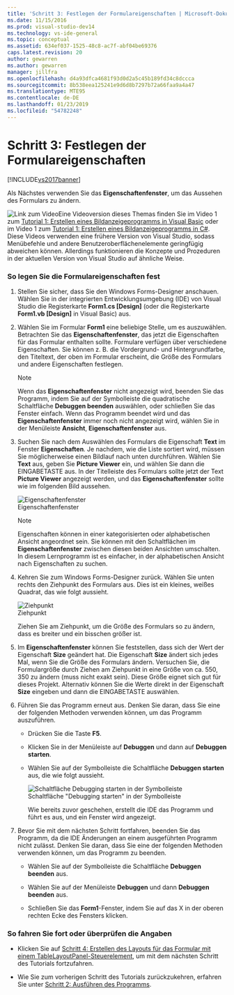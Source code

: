 ```yaml
---
title: 'Schritt 3: Festlegen der Formulareigenschaften | Microsoft-Dokumentation'
ms.date: 11/15/2016
ms.prod: visual-studio-dev14
ms.technology: vs-ide-general
ms.topic: conceptual
ms.assetid: 634ef037-1525-48c8-ac7f-abf04be69376
caps.latest.revision: 20
author: gewarren
ms.author: gewarren
manager: jillfra
ms.openlocfilehash: d4a93dfca4681f93d0d2a5c45b189fd34c8dccca
ms.sourcegitcommit: 8b538eea125241e9d6d8b7297b72a66faa9a4a47
ms.translationtype: MTE95
ms.contentlocale: de-DE
ms.lasthandoff: 01/23/2019
ms.locfileid: "54782248"
---
```

# <a name="step-3-set-your-form-properties"></a>Schritt 3: Festlegen der Formulareigenschaften
[!INCLUDE[vs2017banner](../includes/vs2017banner.md)]

Als Nächstes verwenden Sie das **Eigenschaftenfenster**, um das Aussehen des Formulars zu ändern.  
  
 ![Link zum Video](../data-tools/media/playvideo.gif "Video wiedergeben")Eine Videoversion dieses Themas finden Sie im Video 1 zum [Tutorial 1: Erstellen eines Bildanzeigeprogramms in Visual Basic](http://go.microsoft.com/fwlink/?LinkId=205209) oder im Video 1 zum [Tutorial 1: Erstellen eines Bildanzeigeprogramms in C#](http://go.microsoft.com/fwlink/?LinkId=205199). Diese Videos verwenden eine frühere Version von Visual Studio, sodass Menübefehle und andere Benutzeroberflächenelemente geringfügig abweichen können. Allerdings funktionieren die Konzepte und Prozeduren in der aktuellen Version von Visual Studio auf ähnliche Weise.  
  
### <a name="to-set-your-form-properties"></a>So legen Sie die Formulareigenschaften fest  
  
1. Stellen Sie sicher, dass Sie den Windows Forms-Designer anschauen. Wählen Sie in der integrierten Entwicklungsumgebung (IDE) von Visual Studio die Registerkarte **Form1.cs [Design]** (oder die Registerkarte **Form1.vb [Design]** in Visual Basic) aus.  
  
2. Wählen Sie im Formular **Form1** eine beliebige Stelle, um es auszuwählen. Betrachten Sie das **Eigenschaftenfenster**, das jetzt die Eigenschaften für das Formular enthalten sollte. Formulare verfügen über verschiedene Eigenschaften. Sie können z. B. die Vordergrund- und Hintergrundfarbe, den Titeltext, der oben im Formular erscheint, die Größe des Formulars und andere Eigenschaften festlegen.  
  
   > [!NOTE]
   >  Wenn das **Eigenschaftenfenster** nicht angezeigt wird, beenden Sie das Programm, indem Sie auf der Symbolleiste die quadratische Schaltfläche **Debuggen beenden** auswählen, oder schließen Sie das Fenster einfach. Wenn das Programm beendet wird und das **Eigenschaftenfenster** immer noch nicht angezeigt wird, wählen Sie in der Menüleiste **Ansicht**, **Eigenschaftenfenster** aus.  
  
3. Suchen Sie nach dem Auswählen des Formulars die Eigenschaft **Text** im Fenster **Eigenschaften**. Je nachdem, wie die Liste sortiert wird, müssen Sie möglicherweise einen Bildlauf nach unten durchführen. Wählen Sie **Text** aus, geben Sie **Picture Viewer** ein, und wählen Sie dann die EINGABETASTE aus.  In der Titelleiste des Formulars sollte jetzt der Text **Picture Viewer** angezeigt werden, und das **Eigenschaftenfenster** sollte wie im folgenden Bild aussehen.  
  
    ![Eigenschaftenfenster](../ide/media/express-edittextproperty.png "Express_EditTextProperty")  
   Eigenschaftenfenster  
  
   > [!NOTE]
   >  Eigenschaften können in einer kategorisierten oder alphabetischen Ansicht angeordnet sein. Sie können mit den Schaltflächen im **Eigenschaftenfenster** zwischen diesen beiden Ansichten umschalten. In diesem Lernprogramm ist es einfacher, in der alphabetischen Ansicht nach Eigenschaften zu suchen.  
  
4. Kehren Sie zum Windows Forms-Designer zurück. Wählen Sie unten rechts den Ziehpunkt des Formulars aus. Dies ist ein kleines, weißes Quadrat, das wie folgt aussieht.  
  
    ![Ziehpunkt](../ide/media/express-bottomrt-drag.png "Express_BottomRT_Drag")  
   Ziehpunkt  
  
    Ziehen Sie am Ziehpunkt, um die Größe des Formulars so zu ändern, dass es breiter und ein bisschen größer ist.  
  
5. Im **Eigenschaftenfenster** können Sie feststellen, dass sich der Wert der Eigenschaft **Size** geändert hat. Die Eigenschaft **Size** ändert sich jedes Mal, wenn Sie die Größe des Formulars ändern. Versuchen Sie, die Formulargröße durch Ziehen am Ziehpunkt in eine Größe von ca. 550, 350 zu ändern (muss nicht exakt sein). Diese Größe eignet sich gut für dieses Projekt. Alternativ können Sie die Werte direkt in der Eigenschaft **Size** eingeben und dann die EINGABETASTE auswählen.  
  
6. Führen Sie das Programm erneut aus. Denken Sie daran, dass Sie eine der folgenden Methoden verwenden können, um das Programm auszuführen.  
  
   - Drücken Sie die Taste **F5**.  
  
   - Klicken Sie in der Menüleiste auf **Debuggen** und dann auf **Debuggen starten**.  
  
   - Wählen Sie auf der Symbolleiste die Schaltfläche **Debuggen starten** aus, die wie folgt aussieht.  
  
      ![Schaltfläche Debugging starten in der Symbolleiste](../ide/media/express-icondebug.png "Express_IconDebug")  
     Schaltfläche "Debugging starten" in der Symbolleiste  
  
     Wie bereits zuvor geschehen, erstellt die IDE das Programm und führt es aus, und ein Fenster wird angezeigt.  
  
7. Bevor Sie mit dem nächsten Schritt fortfahren, beenden Sie das Programm, da die IDE Änderungen an einem ausgeführten Programm nicht zulässt. Denken Sie daran, dass Sie eine der folgenden Methoden verwenden können, um das Programm zu beenden.  
  
   -   Wählen Sie auf der Symbolleiste die Schaltfläche **Debuggen beenden** aus.  
  
   -   Wählen Sie auf der Menüleiste **Debuggen** und dann **Debuggen beenden** aus.  
  
   -   Schließen Sie das **Form1**-Fenster, indem Sie auf das X in der oberen rechten Ecke des Fensters klicken.  
  
### <a name="to-continue-or-review"></a>So fahren Sie fort oder überprüfen die Angaben  
  
-   Klicken Sie auf [Schritt 4: Erstellen des Layouts für das Formular mit einem TableLayoutPanel-Steuerelement](../ide/step-4-lay-out-your-form-with-a-tablelayoutpanel-control.md), um mit dem nächsten Schritt des Tutorials fortzufahren.  
  
-   Wie Sie zum vorherigen Schritt des Tutorials zurückzukehren, erfahren Sie unter [Schritt 2: Ausführen des Programms](../ide/step-2-run-your-program.md).
